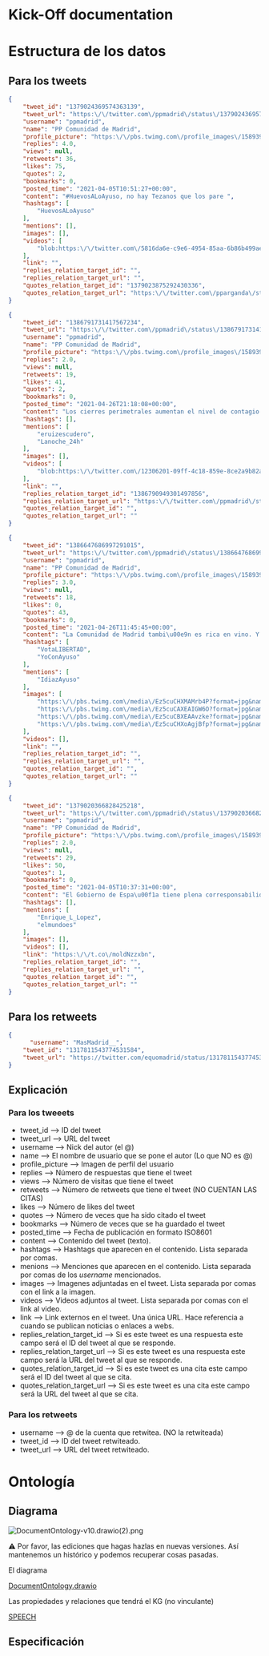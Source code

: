# Kick-Off documentation

# Estructura de los datos

## Para los tweets

```json
{
    "tweet_id": "1379024369574363139",
    "tweet_url": "https:\/\/twitter.com\/ppmadrid\/status\/1379024369574363139",
    "username": "ppmadrid",
    "name": "PP Comunidad de Madrid",
    "profile_picture": "https:\/\/pbs.twimg.com\/profile_images\/1589390008389099521\/gLWMNjrk_normal.jpg",
    "replies": 4.0,
    "views": null,
    "retweets": 36,
    "likes": 75,
    "quotes": 2,
    "bookmarks": 0,
    "posted_time": "2021-04-05T10:51:27+00:00",
    "content": "#HuevosALoAyuso, no hay Tezanos que los pare ",
    "hashtags": [
        "HuevosALoAyuso"
    ],
    "mentions": [],
    "images": [],
    "videos": [
        "blob:https:\/\/twitter.com\/5816da6e-c9e6-4954-85aa-6b86b499aed9"
    ],
    "link": "",
    "replies_relation_target_id": "",
    "replies_relation_target_url": "",
    "quotes_relation_target_id": "1379023875292430336",
    "quotes_relation_target_url": "https:\/\/twitter.com\/pparganda\/status\/1379023875292430336"
}
```

```json
{
    "tweet_id": "1386791731417567234",
    "tweet_url": "https:\/\/twitter.com\/ppmadrid\/status\/1386791731417567234",
    "username": "ppmadrid",
    "name": "PP Comunidad de Madrid",
    "profile_picture": "https:\/\/pbs.twimg.com\/profile_images\/1589390008389099521\/gLWMNjrk_normal.jpg",
    "replies": 2.0,
    "views": null,
    "retweets": 19,
    "likes": 41,
    "quotes": 2,
    "bookmarks": 0,
    "posted_time": "2021-04-26T21:18:08+00:00",
    "content": "Los cierres perimetrales aumentan el nivel de contagio. \n\nNosotros aplicamos criterios t\u00e9cnicos de control sobre el virus. \n@eruizescudero\n en \n@Lanoche_24h",
    "hashtags": [],
    "mentions": [
        "eruizescudero",
        "Lanoche_24h"
    ],
    "images": [],
    "videos": [
        "blob:https:\/\/twitter.com\/12306201-09ff-4c18-859e-8ce2a9b82aa9"
    ],
    "link": "",
    "replies_relation_target_id": "1386790949301497856",
    "replies_relation_target_url": "https:\/\/twitter.com\/ppmadrid\/status\/1386790949301497856",
    "quotes_relation_target_id": "",
    "quotes_relation_target_url": ""
}
```

```json
{
    "tweet_id": "1386647686997291015",
    "tweet_url": "https:\/\/twitter.com\/ppmadrid\/status\/1386647686997291015",
    "username": "ppmadrid",
    "name": "PP Comunidad de Madrid",
    "profile_picture": "https:\/\/pbs.twimg.com\/profile_images\/1589390008389099521\/gLWMNjrk_normal.jpg",
    "replies": 3.0,
    "views": null,
    "retweets": 18,
    "likes": 0,
    "quotes": 43,
    "bookmarks": 0,
    "posted_time": "2021-04-26T11:45:45+00:00",
    "content": "La Comunidad de Madrid tambi\u00e9n es rica en vino. Y el sector vitivin\u00edcola tiene todo el apoyo de \n@IdiazAyuso\n.\n\nP\u00edo Garc\u00eda-Escudero visita en Aranjuez una empresa de productos quimicos de limpieza y una bodega de vinos de Madrid, bodegas El Regajal.\n\n#VotaLIBERTAD #YoConAyuso",
    "hashtags": [
        "VotaLIBERTAD",
        "YoConAyuso"
    ],
    "mentions": [
        "IdiazAyuso"
    ],
    "images": [
        "https:\/\/pbs.twimg.com\/media\/Ez5cuCHXMAMrb4P?format=jpg&name=small",
        "https:\/\/pbs.twimg.com\/media\/Ez5cuCAXEAIGW6O?format=jpg&name=small",
        "https:\/\/pbs.twimg.com\/media\/Ez5cuCBXEAAvzke?format=jpg&name=360x360",
        "https:\/\/pbs.twimg.com\/media\/Ez5cuCHXoAgjBfp?format=jpg&name=360x360"
    ],
    "videos": [],
    "link": "",
    "replies_relation_target_id": "",
    "replies_relation_target_url": "",
    "quotes_relation_target_id": "",
    "quotes_relation_target_url": ""
}
```

```json
{
    "tweet_id": "1379020366828425218",
    "tweet_url": "https:\/\/twitter.com\/ppmadrid\/status\/1379020366828425218",
    "username": "ppmadrid",
    "name": "PP Comunidad de Madrid",
    "profile_picture": "https:\/\/pbs.twimg.com\/profile_images\/1589390008389099521\/gLWMNjrk_normal.jpg",
    "replies": 2.0,
    "views": null,
    "retweets": 29,
    "likes": 50,
    "quotes": 1,
    "bookmarks": 0,
    "posted_time": "2021-04-05T10:37:31+00:00",
    "content": "El Gobierno de Espa\u00f1a tiene plena corresponsabilidad en el control de las medidas de restricci\u00f3n. \n\nLas cr\u00edticas del Gobierno de Espa\u00f1a al de Madrid son desleales, falsas y lo que est\u00e1n es buscando rentabilidad electoral.\n@Enrique_L_Lopez\n en \n@elmundoes",
    "hashtags": [],
    "mentions": [
        "Enrique_L_Lopez",
        "elmundoes"
    ],
    "images": [],
    "videos": [],
    "link": "https:\/\/t.co\/moldNzzxbn",
    "replies_relation_target_id": "",
    "replies_relation_target_url": "",
    "quotes_relation_target_id": "",
    "quotes_relation_target_url": ""
}
```

## Para los retweets

```json
{
	  "username": "MasMadrid__",
    "tweet_id": "1317811543774531584",
    "tweet_url": "https://twitter.com/equomadrid/status/1317811543774531584"
}
```

## Explicación

### Para los tweeets

- tweet_id —> ID del tweet
- tweet_url —> URL del tweet
- username —> Nick del autor (el @)
- name —> El nombre de usuario que se pone el autor (Lo que NO es @)
- profile_picture —> Imagen de perfil del usuario
- replies —> Número de respuestas que tiene el tweet
- views —> Número de visitas que tiene el tweet
- retweets —> Número de retweets que tiene el tweet (NO CUENTAN LAS CITAS)
- likes —> Número de likes del tweet
- quotes —> Número de veces que ha sido citado el tweet
- bookmarks —> Número de veces que se ha guardado el tweet
- posted_time —> Fecha de publicación en formato ISO8601
- content —> Contenido del tweet (texto).
- hashtags —> Hashtags que aparecen en el contenido. Lista separada por comas.
- menions —> Menciones que aparecen en el contenido. Lista separada por comas de los *username* mencionados.
- images —> Imagenes adjuntadas en el tweet. Lista separada por comas con el link a la imagen.
- videos —> Videos adjuntos al tweet. Lista separada por comas con el link al video.
- link —> Link externos en el tweet. Una única URL. Hace referencia a cuando se publican noticias o enlaces a webs.
- replies_relation_target_id —> Si es este tweet es una respuesta este campo será el ID del tweet al que se responde.
- replies_relation_target_url —> Si es este tweet es una respuesta este campo será la URL del tweet al que se responde.
- quotes_relation_target_id —> Si es este tweet es una cita este campo será el ID del tweet al que se cita.
- quotes_relation_target_url —> Si es este tweet es una cita este campo será la URL del tweet al que se cita.

### Para los retweets

- username —> @ de la cuenta que retwitea. (NO la retwiteada)
- tweet_id —> ID del tweet retwiteado.
- tweet_url —> URL del tweet retwiteado.

# Ontología

## Diagrama

![DocumentOntology-v10.drawio(2).png](Kick-Off%20documentation%2033aae9208e704682bc57db91714a6a80/DocumentOntology-v10.drawio(2).png)

<aside>
⚠️ Por favor, las ediciones que hagas hazlas en nuevas versiones. Así mantenemos un histórico y podemos recuperar cosas pasadas.

</aside>

El diagrama

[DocumentOntology.drawio](https://drive.google.com/file/d/1jqkuddvCnhahbEP4GWCa1DRpeCWbMX9M/view?usp=sharing)

Las propiedades y relaciones que tendrá el KG (no vinculante)

[SPEECH](https://docs.google.com/spreadsheets/d/1TE9Nk797GpbhVdRlf4FkwpORE19NsxwZQvJH11P36s0/edit?usp=sharing)

## Especificación

[](https://github.com/Ibaii99/SPEECH)
